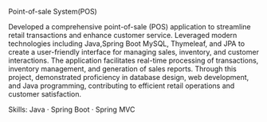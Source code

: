 Point-of-sale System(POS)

Developed a comprehensive point-of-sale (POS) application to streamline retail transactions and enhance customer service. 
Leveraged modern technologies including Java,Spring Boot MySQL, Thymeleaf, and JPA to create a user-friendly interface for managing sales, inventory, 
and customer interactions. 
The application facilitates real-time processing of transactions, inventory management, and generation of sales reports. Through this project, 
demonstrated proficiency in database design, web development, and Java programming, contributing to efficient retail operations and customer satisfaction.

Skills: Java · Spring Boot · Spring MVC
